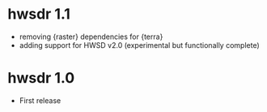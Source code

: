 # hwsdr 1.1

- removing {raster} dependencies for {terra}
- adding support for HWSD v2.0 (experimental but functionally complete)

# hwsdr 1.0

- First release